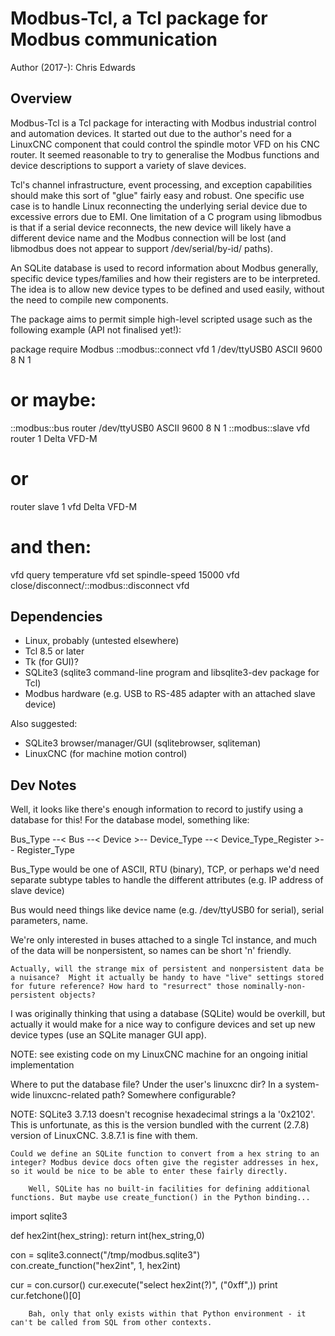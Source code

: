 # Modbus-Tcl, a Tcl package for Modbus communication

Author (2017-): Chris Edwards


## Overview

Modbus-Tcl is a Tcl package for interacting with Modbus industrial control and automation devices. It started out due to the author's need for a LinuxCNC component that could control the spindle motor VFD on his CNC router. It seemed reasonable to try to generalise the Modbus functions and device descriptions to support a variety of slave devices.

Tcl's channel infrastructure, event processing, and exception capabilities should make this sort of "glue" fairly easy and robust. One specific use case is to handle Linux reconnecting the underlying serial device due to excessive errors due to EMI.  One limitation of a C program using libmodbus is that if a serial device reconnects, the new device will likely have a different device name and the Modbus connection will be lost (and libmodbus does not appear to support /dev/serial/by-id/ paths).

An SQLite database is used to record information about Modbus generally, specific device types/families and how their registers are to be interpreted.  The idea is to allow new device types to be defined and used easily, without the need to compile new components.

The package aims to permit simple high-level scripted usage such as the following example (API not finalised yet!):

package require Modbus
::modbus::connect vfd 1 /dev/ttyUSB0 ASCII 9600 8 N 1
# or maybe:
::modbus::bus router /dev/ttyUSB0 ASCII 9600 8 N 1
::modbus::slave vfd router 1 Delta VFD-M
# or
router slave 1 vfd Delta VFD-M
# and then:
vfd query temperature
vfd set spindle-speed 15000
vfd close/disconnect/::modbus::disconnect vfd


## Dependencies

 - Linux, probably (untested elsewhere)
 - Tcl 8.5 or later
 - Tk (for GUI)?
 - SQLite3 (sqlite3 command-line program and libsqlite3-dev package for Tcl)
 - Modbus hardware (e.g. USB to RS-485 adapter with an attached slave device)

Also suggested:

 - SQLite3 browser/manager/GUI (sqlitebrowser, sqliteman)
 - LinuxCNC (for machine motion control)
 

## Dev Notes

Well, it looks like there's enough information to record to justify using a database for this!  For the database model, something like:

Bus_Type --< Bus --< Device >-- Device_Type --< Device_Type_Register >-- Register_Type

Bus_Type would be one of ASCII, RTU (binary), TCP, or perhaps we'd need separate subtype tables to handle the different attributes (e.g. IP address of slave device)

Bus would need things like device name (e.g. /dev/ttyUSB0 for serial), serial parameters, name.

We're only interested in buses attached to a single Tcl instance, and much of the data will be nonpersistent, so names can be short 'n' friendly.

	Actually, will the strange mix of persistent and nonpersistent data be a nuisance?  Might it actually be handy to have "live" settings stored for future reference? How hard to "resurrect" those nominally-non-persistent objects?

I was originally thinking that using a database (SQLite) would be overkill, but actually it would make for a nice way to configure devices and set up new device types (use an SQLite manager GUI app).

NOTE: see existing code on my LinuxCNC machine for an ongoing initial implementation

Where to put the database file?  Under the user's linuxcnc dir?  In a system-wide linuxcnc-related path?  Somewhere configurable?

NOTE: SQLite3 3.7.13 doesn't recognise hexadecimal strings a la '0x2102'.  This is unfortunate, as this is the version bundled with the current (2.7.8) version of LinuxCNC.  3.8.7.1 is fine with them.

	Could we define an SQLite function to convert from a hex string to an integer? Modbus device docs often give the register addresses in hex, so it would be nice to be able to enter these fairly directly.

		Well, SQLite has no built-in facilities for defining additional functions. But maybe use create_function() in the Python binding...
		

import sqlite3

def hex2int(hex_string):
	return int(hex_string,0)

con = sqlite3.connect("/tmp/modbus.sqlite3")
con.create_function("hex2int", 1, hex2int)

cur = con.cursor()
cur.execute("select hex2int(?)", ("0xff",))
print cur.fetchone()[0]

		Bah, only that only exists within that Python environment - it can't be called from SQL from other contexts.
